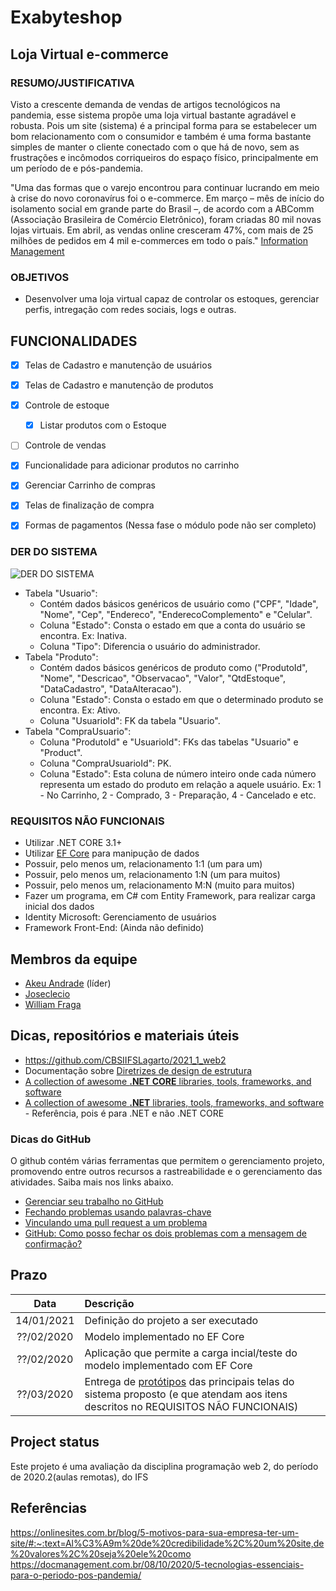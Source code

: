 
# Exabyteshop 

## Loja Virtual e-commerce

### RESUMO/JUSTIFICATIVA

Visto a crescente demanda de vendas de artigos tecnológicos na pandemia, esse sistema propõe uma loja virtual bastante agradável e robusta. Pois um site (sistema) é a principal forma para se estabelecer um bom relacionamento com o consumidor e também é uma forma bastante simples de manter o cliente conectado com o que há de novo, sem as frustrações e incômodos corriqueiros do espaço físico, principalmente em um período de e pós-pandemia.

"Uma das formas que o varejo encontrou para continuar lucrando em meio à crise do novo coronavírus foi o e-commerce. Em março – mês de início do isolamento social em grande parte do Brasil –, de acordo com a ABComm (Associação Brasileira de Comércio Eletrônico), foram criadas 80 mil novas lojas virtuais. Em abril, as vendas online cresceram 47%, com mais de 25 milhões de pedidos em 4 mil e-commerces em todo o país." [Information Management](https://docmanagement.com.br/)

### OBJETIVOS

- Desenvolver uma loja virtual capaz de controlar os estoques, gerenciar perfis, intregação com redes sociais, logs e outras.

## FUNCIONALIDADES

- [x] Telas de Cadastro e manutenção de usuários 
- [x] Telas de Cadastro e manutenção de produtos
- [x] Controle de estoque
  - [x] Listar produtos com o Estoque
- [ ] Controle de vendas
- [x] Funcionalidade para adicionar produtos no carrinho
- [x] Gerenciar Carrinho de compras
- [x] Telas de finalização de compra
- [x] Formas de pagamentos (Nessa fase o módulo pode não ser completo)


### DER DO SISTEMA

![DER DO SISTEMA](https://firebasestorage.googleapis.com/v0/b/lojavirtual-c6a7d.appspot.com/o/DER.PNG?alt=media&token=7382fc90-ff34-4e7e-8a7a-2aaa465decc1)

- Tabela "Usuario":
  - Contém dados básicos genéricos de usuário como ("CPF", "Idade", "Nome", "Cep", "Endereco", "EnderecoComplemento" e "Celular".
  - Coluna "Estado": Consta o estado em que a conta do usuário se encontra. Ex: Inativa.
  - Coluna "Tipo": Diferencia o usuário do administrador.
- Tabela "Produto":
  - Contém dados básicos genéricos de produto como ("ProdutoId", "Nome", "Descricao", "Observacao", "Valor", "QtdEstoque", "DataCadastro", "DataAlteracao").
  - Coluna "Estado": Consta o estado em que o determinado produto se encontra. Ex: Ativo.
  - Coluna "UsuarioId": FK da tabela "Usuario".
- Tabela "CompraUsuario":
  - Coluna "ProdutoId" e "UsuarioId": FKs das tabelas "Usuario" e "Product".
  - Coluna "CompraUsuarioId": PK.
  - Coluna "Estado": Esta coluna de número inteiro onde cada número representa um estado do produto em relação a aquele usuário. Ex: 1 - No Carrinho, 2 - Comprado, 3 - Preparação, 4 - Cancelado e etc.

### REQUISITOS NÃO FUNCIONAIS

- Utilizar .NET CORE 3.1+
- Utilizar [EF Core](https://docs.microsoft.com/pt-br/ef/core/) para manipução de dados
- Possuir, pelo menos um, relacionamento 1:1 (um para um)
- Possuir, pelo menos um, relacionamento 1:N (um para muitos)
- Possuir, pelo menos um, relacionamento M:N (muito para muitos)
- Fazer um programa, em C# com Entity Framework, para realizar carga inicial dos dados
- Identity Microsoft: Gerenciamento de usuários
- Framework Front-End: (Ainda não definido)

## Membros da equipe

- [Akeu Andrade](https://github.com/Akeu-Andrade) (líder)
- [Joseclecio](https://github.com/joseclecio)
- [William Fraga](https://github.com/WilliamFraga)

## Dicas, repositórios e materiais úteis

- https://github.com/CBSIIFSLagarto/2021_1_web2
- Documentação sobre [Diretrizes de design de estrutura] 
- [A collection of awesome **.NET CORE** libraries, tools, frameworks, and software](https://github.com/thangchung/awesome-dotnet-core)
- [A collection of awesome **.NET** libraries, tools, frameworks, and software](https://github.com/quozd/awesome-dotnet) - Referência, pois é para .NET e não .NET CORE

### Dicas do GitHub

O github contém várias ferramentas que permitem o gerenciamento projeto, promovendo entre outros recursos a rastreabilidade e o gerenciamento das atividades. Saiba mais nos links abaixo.

- [Gerenciar seu trabalho no GitHub](https://docs.github.com/pt/free-pro-team@latest/github/managing-your-work-on-github)
- [Fechando problemas usando palavras-chave](https://docs.github.com/en/enterprise/2.16/user/github/managing-your-work-on-github/closing-issues-using-keywords)
- [Vinculando uma pull request a um problema](https://docs.github.com/pt/free-pro-team@latest/github/managing-your-work-on-github/linking-a-pull-request-to-an-issue)
- [GitHub: Como posso fechar os dois problemas com a mensagem de confirmação?](https://stackoverflow.com/questions/60027222/github-how-can-i-close-the-two-issues-with-commit-message) 

## Prazo

Data | Descrição
:---:|:---
14/01/2021 | Definição do projeto a ser executado
??/02/2020 | Modelo implementado no EF Core
??/02/2020 | Aplicação que permite a carga incial/teste do modelo implementado com EF Core
??/03/2020 | Entrega de [protótipos](prototipos/prototipos.md) das principais telas do sistema proposto (e que atendam aos itens descritos no REQUISITOS NÃO FUNCIONAIS)

## Project status
Este projeto é uma avaliação da disciplina programação web 2, do período de 2020.2(aulas remotas), do IFS


[Diretrizes de design de estrutura]: https://docs.microsoft.com/pt-br/dotnet/standard/design-guidelines/

## Referências  

https://onlinesites.com.br/blog/5-motivos-para-sua-empresa-ter-um-site/#:~:text=Al%C3%A9m%20de%20credibilidade%2C%20um%20site,de%20valores%2C%20seja%20ele%20como
https://docmanagement.com.br/08/10/2020/5-tecnologias-essenciais-para-o-periodo-pos-pandemia/
